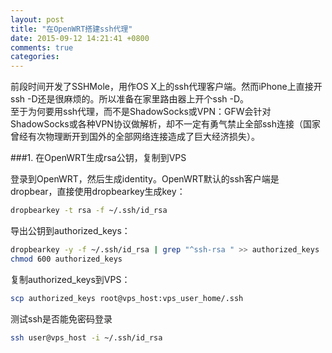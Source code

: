 ```yaml
---
layout: post
title: "在OpenWRT搭建ssh代理"
date: 2015-09-12 14:21:41 +0800
comments: true
categories: 
---
```


前段时间开发了SSHMole，用作OS X上的ssh代理客户端。然而iPhone上直接开ssh -D还是很麻烦的。所以准备在家里路由器上开个ssh -D。    
至于为何要用ssh代理，而不是ShadowSocks或VPN：GFW会针对ShadowSocks或各种VPN协议做解析，却不一定有勇气禁止全部ssh连接（国家曾经有次物理断开到国外的全部网络连接造成了巨大经济损失）。  

###1. 在OpenWRT生成rsa公钥，复制到VPS

登录到OpenWRT，然后生成identity。OpenWRT默认的ssh客户端是dropbear，直接使用dropbearkey生成key：  

```bash
dropbearkey -t rsa -f ~/.ssh/id_rsa
```

导出公钥到authorized_keys：  

```bash
dropbearkey -y -f ~/.ssh/id_rsa | grep "^ssh-rsa " >> authorized_keys
chmod 600 authorized_keys
```

复制authorized_keys到VPS：  

```bash
scp authorized_keys root@vps_host:vps_user_home/.ssh
```

测试ssh是否能免密码登录
```bash
ssh user@vps_host -i ~/.ssh/id_rsa
```